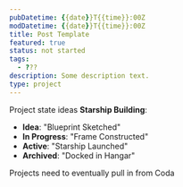 ```yaml
---
pubDatetime: {{date}}T{{time}}:00Z
modDatetime: {{date}}T{{time}}:00Z
title: Post Template
featured: true
status: not started
tags:
  - ???
description: Some description text.
type: project
---
```


Project state ideas
**Starship Building**:

- **Idea**: "Blueprint Sketched"
- **In Progress**: "Frame Constructed"
- **Active**: "Starship Launched"
- **Archived**: "Docked in Hangar"

Projects need to eventually pull in from Coda
